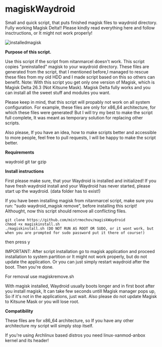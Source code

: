 # magiskWaydroid
Small and quick script, that puts finished magisk files to waydroid directory. Fully working Magisk Delta!!
Please kindly read everything here and follow insctructions, or It might not work properly!

![installedmagisk](https://magiskwaydroid.fra1.digitaloceanspaces.com/magiskimage.png)

**Purpose of this script.**

 Use this script if the script from nitanmarcel doesn't work. This script copies "preinstalled" magisk to your waydroid directory. These files are generated from the script, that I mentioned before,I managed to rescue these files from my old HDD
 and I made script based on this so others can benefit. 
 Note: With this script you get only one version of Magisk, which is Magisk Delta 26.3 (Not Kitsune Mask). Magisk Delta fully works and you can install all the sweet stuff and modules you want.

 Please keep in mind, that this script will propably not work on all system configuration. For example, these files are only for x86_64 architecture, for which these files were generated! But I will try my best to make the script full complete, It 
 was meant as temporary solution for replacing other scripts.

 Also please, If you have an idea, how to make scripts better and accessible to more people, feel free to pull requests, I will be happy to make the script better.

 **Requirements**

 waydroid
 git
 tar
 gzip

 **Install instructions**
 
 First please make sure, that your Waydroid is installed and initialized!
 If you have fresh waydroid install and your Waydroid has never started, please start up the waydroid. (data folder has to exist!)

 If you have been installing magisk from nitanmarcel script, make sure you run: "sudo waydroid_magisk remove", before installing this script! Althought, now this script should remove all conflicting files.
 ```shell
git clone https://github.com/mistrmochov/magiskWaydroid
chmod +x magiskinstall.sh
./magiskinstall.sh (DO NOT RUN AS ROOT OR SUDO, or it wont work, but when you are prompted for sudo password put it there of course!)
```
 then press y

 IMPORTANT: After script installation go to magisk application and proceed installation to system partition or It might not work properly, but do not update the application. Or you can just simply restart waydroid after the boot. Then you're done.
 
 For removal use magiskremove.sh
 
 With magisk installed, Waydroid usually boots longer and in first boot after you install magisk, It can take few seconds untill Magisk manager pops up, So if it's not in the applications, just wait.
 Also please do not update Magisk to Kitsune Mask or you will lose root.
 
 **Compatibility**
 
 These files are for x86_64 architecture, so If you have any other architecture my script will simply stop itself.
 
 If you're using Archlinux based distros you need linux-xanmod-anbox kernel and its header!

